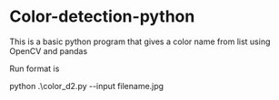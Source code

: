 # Color-detection-python

This is a basic python program that gives a color name from list using OpenCV and pandas

Run format is 

python .\color_d2.py --input filename.jpg

